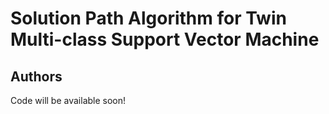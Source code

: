 # Solution Path Algorithm for Twin Multi-class Support Vector Machine

## Authors




Code will be available soon!